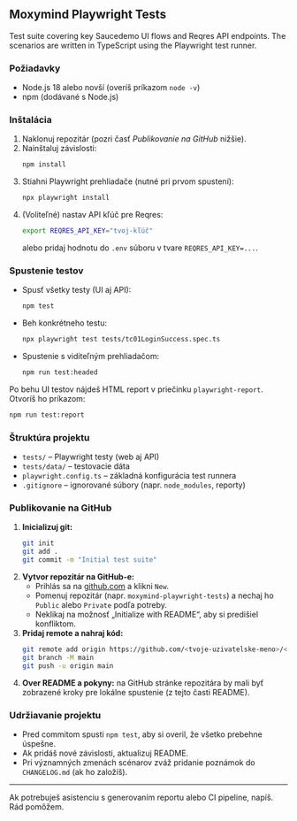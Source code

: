 ## Moxymind Playwright Tests

Test suite covering key Saucedemo UI flows and Reqres API endpoints. The scenarios are written in TypeScript using the Playwright test runner.

### Požiadavky
- Node.js 18 alebo novší (overíš príkazom `node -v`)
- npm (dodávané s Node.js)

### Inštalácia
1. Naklonuj repozitár (pozri časť *Publikovanie na GitHub* nižšie).
2. Nainštaluj závislosti:
   ```bash
   npm install
   ```
3. Stiahni Playwright prehliadače (nutné pri prvom spustení):
   ```bash
   npx playwright install
   ```
4. (Voliteľné) nastav API kľúč pre Reqres:
   ```bash
   export REQRES_API_KEY="tvoj-kľúč"
   ```
   alebo pridaj hodnotu do `.env` súboru v tvare `REQRES_API_KEY=...`.

### Spustenie testov
- Spusť všetky testy (UI aj API):
  ```bash
  npm test
  ```
- Beh konkrétneho testu:
  ```bash
  npx playwright test tests/tc01LoginSuccess.spec.ts
  ```
- Spustenie s viditeľným prehliadačom:
  ```bash
  npm run test:headed
  ```

Po behu UI testov nájdeš HTML report v priečinku `playwright-report`. Otvoríš ho príkazom:
```bash
npm run test:report
```

### Štruktúra projektu
- `tests/` – Playwright testy (web aj API)
- `tests/data/` – testovacie dáta
- `playwright.config.ts` – základná konfigurácia test runnera
- `.gitignore` – ignorované súbory (napr. `node_modules`, reporty)

### Publikovanie na GitHub
1. **Inicializuj git:**
   ```bash
   git init
   git add .
   git commit -m "Initial test suite"
   ```
2. **Vytvor repozitár na GitHub-e:**
   - Prihlás sa na [github.com](https://github.com) a klikni `New`.
   - Pomenuj repozitár (napr. `moxymind-playwright-tests`) a nechaj ho `Public` alebo `Private` podľa potreby.
   - Neklikaj na možnosť „Initialize with README“, aby si predišiel konfliktom.
3. **Pridaj remote a nahraj kód:**
   ```bash
   git remote add origin https://github.com/<tvoje-uzivatelske-meno>/<nazov-repa>.git
   git branch -M main
   git push -u origin main
   ```
4. **Over README a pokyny:** na GitHub stránke repozitára by mali byť zobrazené kroky pre lokálne spustenie (z tejto časti README).

### Udržiavanie projektu
- Pred commitom spusti `npm test`, aby si overil, že všetko prebehne úspešne.
- Ak pridáš nové závislosti, aktualizuj README.
- Pri významných zmenách scénarov zváž pridanie poznámok do `CHANGELOG.md` (ak ho založíš).

--- 
Ak potrebuješ asistenciu s generovaním reportu alebo CI pipeline, napíš. Rád pomôžem. 
